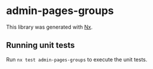 # admin-pages-groups

This library was generated with [Nx](https://nx.dev).

## Running unit tests

Run `nx test admin-pages-groups` to execute the unit tests.
